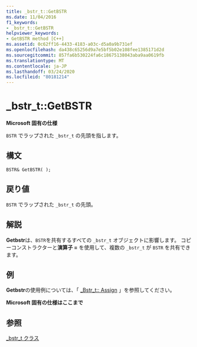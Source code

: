 ```yaml
---
title: _bstr_t::GetBSTR
ms.date: 11/04/2016
f1_keywords:
- _bstr_t::GetBSTR
helpviewer_keywords:
- GetBSTR method [C++]
ms.assetid: 0c62ff16-4433-4183-a03c-d5a0a9b731ef
ms.openlocfilehash: da438c65256d9a7e5bf5b02e108fee1385171d2d
ms.sourcegitcommit: 857fa6b530224fa6c18675138043aba9aa0619fb
ms.translationtype: MT
ms.contentlocale: ja-JP
ms.lasthandoff: 03/24/2020
ms.locfileid: "80181214"
---
```

# <a name="_bstr_tgetbstr"></a>_bstr_t::GetBSTR

**Microsoft 固有の仕様**

`BSTR` でラップされた `_bstr_t` の先頭を指します。

## <a name="syntax"></a>構文

```
BSTR& GetBSTR( );
```

## <a name="return-value"></a>戻り値

`BSTR` でラップされた `_bstr_t` の先頭。

## <a name="remarks"></a>解説

**Getbstr**は、`BSTR`を共有するすべての `_bstr_t` オブジェクトに影響します。 コピーコンストラクターと**演算子 =** を使用して、複数の `_bstr_t` が `BSTR` を共有できます。

## <a name="example"></a>例

**Getbstr**の使用例については、「 [_Bstr_t:: Assign](../cpp/bstr-t-assign.md) 」を参照してください。

**Microsoft 固有の仕様はここまで**

## <a name="see-also"></a>参照

[_bstr_t クラス](../cpp/bstr-t-class.md)
